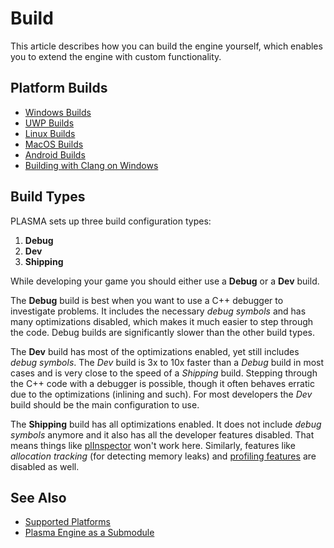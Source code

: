 # Build

This article describes how you can build the engine yourself, which enables you to extend the engine with custom functionality.

## Platform Builds

* [Windows Builds](build-windows.md)
* [UWP Builds](build-uwp.md)
* [Linux Builds](build-linux.md)
* [MacOS Builds](build-macos.md)
* [Android Builds](build-android.md)
* [Building with Clang on Windows](clang-on-windows.md)

## Build Types

PLASMA sets up three build configuration types:

1. **Debug**
2. **Dev**
3. **Shipping**

While developing your game you should either use a **Debug** or a **Dev** build.

The **Debug** build is best when you want to use a C++ debugger to investigate problems. It includes the necessary *debug symbols* and has many optimizations disabled, which makes it much easier to step through the code. Debug builds are significantly slower than the other build types.

The **Dev** build has most of the optimizations enabled, yet still includes *debug symbols*. The *Dev* build is 3x to 10x faster than a *Debug* build in most cases and is very close to the speed of a *Shipping* build. Stepping through the C++ code with a debugger is possible, though it often behaves erratic due to the optimizations (inlining and such). For most developers the *Dev* build should be the main configuration to use.

The **Shipping** build has all optimizations enabled. It does not include *debug symbols* anymore and it also has all the developer features disabled. That means things like [plInspector](../tools/inspector.md) won't work here. Similarly, features like *allocation tracking* (for detecting memory leaks) and [profiling features](../performance/profiling.md) are disabled as well.

## See Also

* [Supported Platforms](supported-platforms.md)
* [Plasma Engine as a Submodule](submodule.md)
